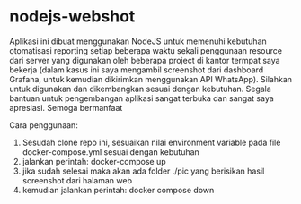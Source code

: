 # nodejs-webshot
Aplikasi ini dibuat menggunakan NodeJS untuk memenuhi kebutuhan otomatisasi reporting setiap beberapa waktu sekali penggunaan resource dari server yang digunakan oleh beberapa project di kantor termpat saya bekerja (dalam kasus ini saya mengambil screenshot dari dashboard Grafana, untuk kemudian dikirimkan menggunakan API WhatsApp). Silahkan untuk digunakan dan dikembangkan sesuai dengan kebutuhan. Segala bantuan untuk pengembangan aplikasi sangat terbuka dan sangat saya apresiasi. Semoga bermanfaat

Cara penggunaan:

1. Sesudah clone repo ini, sesuaikan nilai environment variable pada file docker-compose.yml sesuai dengan kebutuhan
2. jalankan perintah: docker-compose up
3. jika sudah selesai maka akan ada folder ./pic yang berisikan hasil screenshot dari halaman web
4. kemudian jalankan perintah: docker compose down
